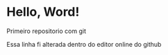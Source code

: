 # Hello, Word!
Primeiro repositorio com git

Essa linha fi alterada dentro do editor online do github
